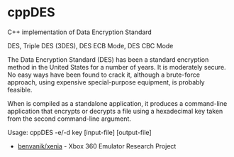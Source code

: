 cppDES
======

C++ implementation of Data Encryption Standard

DES, Triple DES (3DES), DES ECB Mode, DES CBC Mode

The Data Encryption Standard (DES) has been a standard encryption method in the United States for a number of years. It is moderately secure. No easy ways have been found to crack it, although a brute-force approach, using expensive special-purpose equipment, is probably feasible.

When is compiled as a standalone application, it produces a command-line application that encrypts or decrypts a file using a hexadecimal key taken from the second command-line argument.

Usage: cppDES -e/-d key [input-file] [output-file]

* [benvanik/xenia](https://github.com/benvanik/xenia/tree/master/third_party/crypto/des) - Xbox 360 Emulator Research Project
